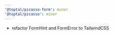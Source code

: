 ```yaml
---
'@toptal/picasso-form': minor
'@toptal/picasso': minor
---
```


- refactor FormHint and FormError to TailwindCSS
